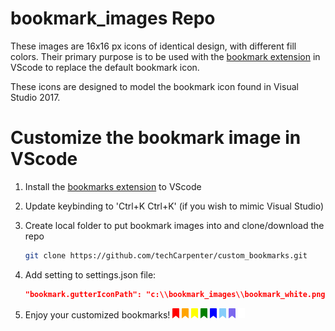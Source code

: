# bookmark_images Repo

These images are 16x16 px icons of identical design, with different fill colors. Their primary purpose is to be used with the [bookmark extension](https://marketplace.visualstudio.com/items?itemName=alefragnani.Bookmarks) in VScode to replace the default bookmark icon.

These icons are designed to model the bookmark icon found in Visual Studio 2017.

# Customize the bookmark image in VScode

1. Install the [bookmarks extension](https://marketplace.visualstudio.com/items?itemName=alefragnani.Bookmarks) to VScode
2. Update keybinding to 'Ctrl+K Ctrl+K' (if you wish to mimic Visual Studio)
3. Create local folder to put bookmark images into and clone/download the repo

    ```bash
    git clone https://github.com/techCarpenter/custom_bookmarks.git
    ```

4. Add setting to settings.json file:
   
   ```json
   "bookmark.gutterIconPath": "c:\\bookmark_images\\bookmark_white.png",
   ```
    
5. Enjoy your customized bookmarks!
   ![red bookmark](./bookmark_images/bookmark_red.png)
   ![goldenrod bookmark](./bookmark_images/bookmark_orange.png)
   ![yellow bookmark](./bookmark_images/bookmark_yellow.png)
   ![green bookmark](./bookmark_images/bookmark_green.png)
   ![blue bookmark](./bookmark_images/bookmark_blue.png)
   ![lightskyblue bookmark](./bookmark_images/bookmark_lightskyblue.png)
   ![violet bookmark](./bookmark_images/bookmark_mediumslateblue.png)
   ![white bookmark](./bookmark_images/bookmark_white.png)